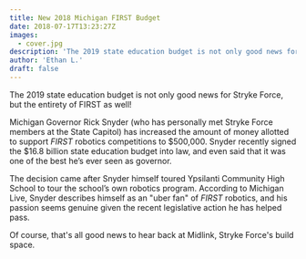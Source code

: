 ```yaml
---
title: New 2018 Michigan FIRST Budget
date: 2018-07-17T13:23:27Z
images:
  - cover.jpg
description: 'The 2019 state education budget is not only good news for Stryke Force, but the entirety of FIRST as well!'
author: 'Ethan L.'
draft: false
---
```


The 2019 state education budget is not only good news for Stryke Force, but the entirety of FIRST as well!

<!--more-->

Michigan Governor Rick Snyder (who has personally met Stryke Force members at the State Capitol) has increased the amount of money allotted to support _FIRST_ robotics competitions to $500,000. Snyder recently signed the $16.8 billion state education budget into law, and even said that it was one of the best he’s ever seen as governor.

The decision came after Snyder himself toured Ypsilanti Community High School to tour the school’s own robotics program. According to Michigan Live, Snyder describes himself as an "uber fan" of _FIRST_ robotics, and his passion seems genuine given the recent legislative action he has helped pass.

Of course, that's all good news to hear back at Midlink, Stryke Force's build space.
